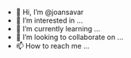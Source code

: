 - 👋 Hi, I’m @joansavar
- 👀 I’m interested in ...
- 🌱 I’m currently learning ...
- 💞️ I’m looking to collaborate on ...
- 📫 How to reach me ...

<!---
joansavar/joansavar is a ✨ special ✨ repository because its `README.md` (this file) appears on your GitHub profile.
You can click the Preview link to take a look at your changes.
--->
